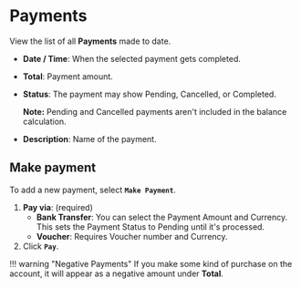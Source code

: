 # Payments

View the list of all **Payments** made to date.

+ **Date / Time**: When the selected payment gets completed.
+ **Total**: Payment amount.
+ **Status**: The payment may show Pending, Cancelled, or Completed.

  **Note:** Pending and Cancelled payments aren't included in the balance calculation.
+ **Description**: Name of the payment.

## Make payment

To add a new payment, select **`Make Payment`**.

1. **Pay via**: (required)
    + **Bank Transfer**: You can select the Payment Amount and Currency. This sets the Payment Status to Pending until it's processed.
    + **Voucher**: Requires Voucher number and Currency.
2. Click **`Pay`**.

!!! warning "Negative Payments"
If you make some kind of purchase on the account, it will appear as a negative amount under **Total**.
